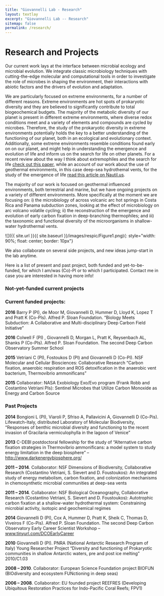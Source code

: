 ```yaml
---
title: "Giovannelli Lab - Research"
layout: textlay
excerpt: "Giovannelli Lab -- Research"
sitemap: false
permalink: /research/
---
```


# Research and Projects

Our current work lays at the interface between microbial ecology and microbial evolution. We integrate classic microbiology techniques with cutting-the-edge molecular and computational tools in order to investigate the role of microbes in shaping the environment, their interactions with abiotic factors and the drivers of evolution and adaptation.

We are particularly focused on extreme environments, for a number of different reasons. Extreme environments are hot spots of prokaryotic diversity and they are believed to significantly contribute to total biogeochemical budgets. The majority of the metabolic diversity of our planet is present in different extreme environments, where diverse redox conditions meet and a variety of elements and compounds are cycled by microbes. Therefore, the study of the prokaryotic diversity in extreme environments potentially holds the key to a better understanding of the functioning of our planet, both in an ecological and evolutionary context. Additionally, some extreme environments resemble conditions found early on on our planet, and might help in understanding the emergence and evolution of life and inform us on the search for life on other planets. For a recent review about the way I think about extremophiles and the search for life [check out this paper](https://www.frontiersin.org/articles/10.3389/fmicb.2019.00780/full), while an account of our work about the use of geothermal environments, in this case deep-sea hydrothemal vents, for the study of the emergence of life [read this article on Nautil.us](http://nautil.us/issue/17/big-bangs/in-search-of-lifes-smoking-gun).

The majority of our work is focused on geothermal influenced environments, both terrestrial and marine, but we have ongoing projects on a variety of different environments. More specifically at the moment we are focusing on: i) the microbiology of across volcanic arc hot springs in Costa Rica and Panama subduction zones, looking at the effect of microbiology on arc volcano volatile cycling; ii) the reconstruction of the emergence and evolution of early carbon fixation in deep-branching thermophiles; and iii) the taxonomic and functional diversity of the microorganisms in shallow-water hydrothermal vents.

![]({{ site.url }}{{ site.baseurl }}/images/respic/Figure1.png){: style="width: 90%; float: center; border: 10px"}

We also collaborate on several side projects, and new ideas jump-start in the lab anytime.

Here is a list of present and past project, both funded and yet-to-be-funded, for which I am/was (Co)-PI or to which I participated. Contact me in case you are interested in having more info!

### Not-yet-funded current projects



### Current funded projects:

**2016** Barry P (PI), de Moor M, Giovannelli D, Hummer D, Lloyd K, Lopez T and Pratt K (Co-PIs). Alfred P. Sloan Foundation. “Biology Meets Subduction: A Collaborative and Multi-disciplinary Deep Carbon Field Initiative”

**2016** Colwell F (PI) , Giovannelli D, Morgan L, Pratt K, Reysenbach AL, Shanks P (Co-PIs). Alfred P. Sloan Foundation. The second Deep Carbon Observatory Summer School

**2015** Vetriani C (PI), Fostoukos D (PI) and Giovannelli D (Co-PI). NSF Molecular and Cellular Biosciences: Collaborative Research “Carbon fixation, anaerobic respiration and ROS detoxification in the anaerobic vent bacterium, Thermovibrio ammonificans”

**2015** Collaborator: NASA Exobiology Exo/Evo program (Frank Robb and Costantino Vetriani PIs): Sentinel Microbes that Utilize Carbon Monoxide as Energy and Carbon Source

### Past Projects

**2014** Bongioni L (PI), Viaroli P, Sfriso A, Pallavicini A, Giovannelli D (Co-Pis). Lifewatch-Italy, distributed Laboratory of Molecular Biodiversity, “Responses of benthic microbial diversity and functioning to the recent invasion of Gracilaria vermiculophylla in the lagoon of Venice”

**2013** C-DEBI postdoctoral fellowship for the study of “Alternative carbon fixation strategies in Thermovibrio ammonificans: a model system to study energy limitation in the deep biosphere” – http://www.darkenergybiosphere.org/

**2011 – 2014**. Collaborator: NSF Dimensions of Biodiversity, Collaborative Research (Costantino Vetriani, S. Sievert and D. Foustoukos): An integrated study of energy metabolism, carbon fixation, and colonization mechanisms in chemosynthetic microbial communities at deep-sea vents

**2011 – 2014**. Collaborator: NSF Biological Oceanography, Collaborative Research (Costantino Vetriani, S. Sievert and D. Foustoukos): Autotrophic carbon fixation at a shallow-water hydrothermal system: Constraining microbial activity, isotopic and geochemical regimes

**2014** Giovannelli D (PI), Cox A, Hummer D, Pratt K, Sheik C, Thomas D, Viveiros F (Co-Pis). Alfred P. Sloan Foundation. The second Deep Carbon Observatory Early Career Scientist Workshop – www.tinyurl.com/DCOEarlyCareer

**2010** Giovannelli D (PI). PNRA (National Antarctic Research Program of Italy) Young Researcher Project “Diversity and functioning of Prokaryotic communities in shallow Antarctic waters, pre and post ice melting” 2010/C1.03

**2008 – 2010**. Collaborator: European Science Foundation project BIOFUN (BIOdiversity and ecosystem FUNctioning in deep seas)

**2006 – 2008**. Collaborator: EU founded project REEFRES (Developing Ubiquitous Restoration Practices for Indo-Pacific Coral Reefs; FPV1)


<br />
<br />
